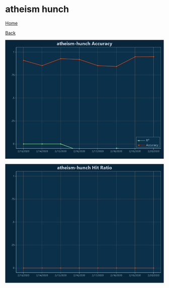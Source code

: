 # atheism hunch

[Home](../index.md)

[Back](atheism.md)

![atheism-hunch R²](../images/atheism_hunch_Accuracy.png "atheism-hunch R²")

![atheism-hunch Hit Ratio](../images/atheism_hunch_HitRatio.png "atheism-hunch Hit Ratio")

